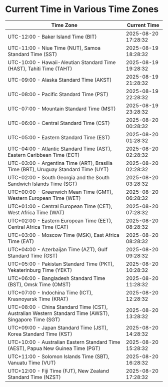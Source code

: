 # Current Time in Various Time Zones

| Time Zone | Current Time |
|-----------|--------------|
| UTC-12:00 - Baker Island Time (BIT) | 2025-08-20 17:28:32 |
| UTC-11:00 - Niue Time (NUT), Samoa Standard Time (SST) | 2025-08-19 18:28:32 |
| UTC-10:00 - Hawaii-Aleutian Standard Time (HAST), Tahiti Time (TAHT) | 2025-08-19 19:28:32 |
| UTC-09:00 - Alaska Standard Time (AKST) | 2025-08-19 21:28:32 |
| UTC-08:00 - Pacific Standard Time (PST) | 2025-08-19 22:28:32 |
| UTC-07:00 - Mountain Standard Time (MST) | 2025-08-19 23:28:32 |
| UTC-06:00 - Central Standard Time (CST) | 2025-08-20 00:28:32 |
| UTC-05:00 - Eastern Standard Time (EST) | 2025-08-20 01:28:32 |
| UTC-04:00 - Atlantic Standard Time (AST), Eastern Caribbean Time (ECT) | 2025-08-20 02:28:32 |
| UTC-03:00 - Argentina Time (ART), Brasília Time (BRT), Uruguay Standard Time (UYT) | 2025-08-20 02:28:32 |
| UTC-02:00 - South Georgia and the South Sandwich Islands Time (SGT) | 2025-08-20 03:28:32 |
| UTC±00:00 - Greenwich Mean Time (GMT), Western European Time (WET) | 2025-08-20 06:28:32 |
| UTC+01:00 - Central European Time (CET), West Africa Time (WAT) | 2025-08-20 07:28:32 |
| UTC+02:00 - Eastern European Time (EET), Central Africa Time (CAT) | 2025-08-20 08:28:32 |
| UTC+03:00 - Moscow Time (MSK), East Africa Time (EAT) | 2025-08-20 08:28:32 |
| UTC+04:00 - Azerbaijan Time (AZT), Gulf Standard Time (GST) | 2025-08-20 09:28:32 |
| UTC+05:00 - Pakistan Standard Time (PKT), Yekaterinburg Time (YEKT) | 2025-08-20 10:28:32 |
| UTC+06:00 - Bangladesh Standard Time (BST), Omsk Time (OMST) | 2025-08-20 11:28:32 |
| UTC+07:00 - Indochina Time (ICT), Krasnoyarsk Time (KRAT) | 2025-08-20 12:28:32 |
| UTC+08:00 - China Standard Time (CST), Australian Western Standard Time (AWST), Singapore Time (SGT) | 2025-08-20 13:28:32 |
| UTC+09:00 - Japan Standard Time (JST), Korea Standard Time (KST) | 2025-08-20 14:28:32 |
| UTC+10:00 - Australian Eastern Standard Time (AEST), Papua New Guinea Time (PGT) | 2025-08-20 15:28:32 |
| UTC+11:00 - Solomon Islands Time (SBT), Vanuatu Time (VUT) | 2025-08-20 16:28:32 |
| UTC+12:00 - Fiji Time (FJT), New Zealand Standard Time (NZST) | 2025-08-20 17:28:32 |
